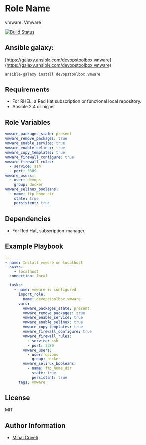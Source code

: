 Role Name
=========

vmware: Vmware

[![Build Status](https://travis-ci.org/cmihai-ansible/vmware.svg?branch=master)](https://travis-ci.org/cmihai-ansible/vmware)

Ansible galaxy:
---------------

[https://galaxy.ansible.com/devopstoolbox.vmware](https://galaxy.ansible.com/devopstoolbox.vmware)

```bash
ansible-galaxy install devopstoolbox.vmware
```

Requirements
------------

- For RHEL, a Red Hat subscription or functional local repository.
- Ansible 2.4 or higher

Role Variables
--------------

```yaml
vmware_packages_state: present
vmware_remove_packages: true
vmware_enable_service: true
vmware_enable_selinux: true
vmware_copy_templates: true
vmware_firewall_configure: true
vmware_firewall_rules:
  - service: ssh
  - port: 3389
vmware_users:
  - user: devops
    group: docker
vmware_selinux_booleans:
  - name: ftp_home_dir
    state: true
    persistent: true
```

Dependencies
------------

- For Red Hat, subscription-manager.

Example Playbook
----------------

```yaml
---
- name: Install vmware on localhost
  hosts:
    - localhost
  connection: local

  tasks:
    - name: vmware is configured
      import_role:
        name: devopstoolbox.vmware
      vars:
        vmware_packages_state: present
        vmware_remove_packages: true
        vmware_enable_service: true
        vmware_enable_selinux: true
        vmware_copy_templates: true
        vmware_firewall_configure: true
        vmware_firewall_rules:
          - service: ssh
          - port: 3389
        vmware_users:
          - user: devops
            group: docker
        vmware_selinux_booleans:
          - name: ftp_home_dir
            state: true
            persistent: true
      tags: vmware
```

License
-------

MIT

Author Information
------------------

- [Mihai Criveti](https://www.linkedin.com/in/crivetimihai)
